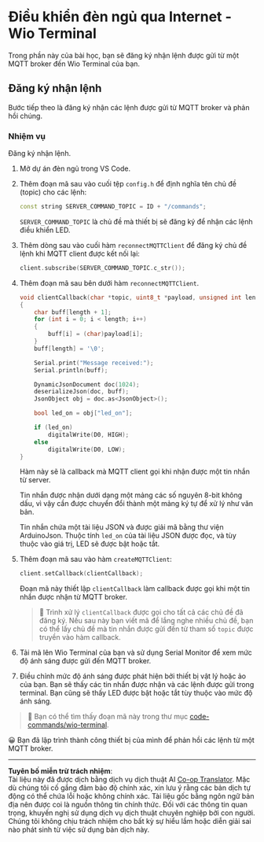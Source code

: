 <!--
CO_OP_TRANSLATOR_METADATA:
{
  "original_hash": "6754c915dae64ba70fcd5e52c37f3adf",
  "translation_date": "2025-08-28T00:23:04+00:00",
  "source_file": "1-getting-started/lessons/4-connect-internet/wio-terminal-commands.md",
  "language_code": "vi"
}
-->
# Điều khiển đèn ngủ qua Internet - Wio Terminal

Trong phần này của bài học, bạn sẽ đăng ký nhận lệnh được gửi từ một MQTT broker đến Wio Terminal của bạn.

## Đăng ký nhận lệnh

Bước tiếp theo là đăng ký nhận các lệnh được gửi từ MQTT broker và phản hồi chúng.

### Nhiệm vụ

Đăng ký nhận lệnh.

1. Mở dự án đèn ngủ trong VS Code.

1. Thêm đoạn mã sau vào cuối tệp `config.h` để định nghĩa tên chủ đề (topic) cho các lệnh:

    ```cpp
    const string SERVER_COMMAND_TOPIC = ID + "/commands";
    ```

    `SERVER_COMMAND_TOPIC` là chủ đề mà thiết bị sẽ đăng ký để nhận các lệnh điều khiển LED.

1. Thêm dòng sau vào cuối hàm `reconnectMQTTClient` để đăng ký chủ đề lệnh khi MQTT client được kết nối lại:

    ```cpp
    client.subscribe(SERVER_COMMAND_TOPIC.c_str());
    ```

1. Thêm đoạn mã sau bên dưới hàm `reconnectMQTTClient`.

    ```cpp
    void clientCallback(char *topic, uint8_t *payload, unsigned int length)
    {
        char buff[length + 1];
        for (int i = 0; i < length; i++)
        {
            buff[i] = (char)payload[i];
        }
        buff[length] = '\0';
    
        Serial.print("Message received:");
        Serial.println(buff);
    
        DynamicJsonDocument doc(1024);
        deserializeJson(doc, buff);
        JsonObject obj = doc.as<JsonObject>();
    
        bool led_on = obj["led_on"];
    
        if (led_on)
            digitalWrite(D0, HIGH);
        else
            digitalWrite(D0, LOW);
    }
    ```

    Hàm này sẽ là callback mà MQTT client gọi khi nhận được một tin nhắn từ server.

    Tin nhắn được nhận dưới dạng một mảng các số nguyên 8-bit không dấu, vì vậy cần được chuyển đổi thành một mảng ký tự để xử lý như văn bản.

    Tin nhắn chứa một tài liệu JSON và được giải mã bằng thư viện ArduinoJson. Thuộc tính `led_on` của tài liệu JSON được đọc, và tùy thuộc vào giá trị, LED sẽ được bật hoặc tắt.

1. Thêm đoạn mã sau vào hàm `createMQTTClient`:

    ```cpp
    client.setCallback(clientCallback);
    ```

    Đoạn mã này thiết lập `clientCallback` làm callback được gọi khi một tin nhắn được nhận từ MQTT broker.

    > 💁 Trình xử lý `clientCallback` được gọi cho tất cả các chủ đề đã đăng ký. Nếu sau này bạn viết mã để lắng nghe nhiều chủ đề, bạn có thể lấy chủ đề mà tin nhắn được gửi đến từ tham số `topic` được truyền vào hàm callback.

1. Tải mã lên Wio Terminal của bạn và sử dụng Serial Monitor để xem mức độ ánh sáng được gửi đến MQTT broker.

1. Điều chỉnh mức độ ánh sáng được phát hiện bởi thiết bị vật lý hoặc ảo của bạn. Bạn sẽ thấy các tin nhắn được nhận và các lệnh được gửi trong terminal. Bạn cũng sẽ thấy LED được bật hoặc tắt tùy thuộc vào mức độ ánh sáng.

> 💁 Bạn có thể tìm thấy đoạn mã này trong thư mục [code-commands/wio-terminal](../../../../../1-getting-started/lessons/4-connect-internet/code-commands/wio-terminal).

😀 Bạn đã lập trình thành công thiết bị của mình để phản hồi các lệnh từ một MQTT broker.

---

**Tuyên bố miễn trừ trách nhiệm**:  
Tài liệu này đã được dịch bằng dịch vụ dịch thuật AI [Co-op Translator](https://github.com/Azure/co-op-translator). Mặc dù chúng tôi cố gắng đảm bảo độ chính xác, xin lưu ý rằng các bản dịch tự động có thể chứa lỗi hoặc không chính xác. Tài liệu gốc bằng ngôn ngữ bản địa nên được coi là nguồn thông tin chính thức. Đối với các thông tin quan trọng, khuyến nghị sử dụng dịch vụ dịch thuật chuyên nghiệp bởi con người. Chúng tôi không chịu trách nhiệm cho bất kỳ sự hiểu lầm hoặc diễn giải sai nào phát sinh từ việc sử dụng bản dịch này.